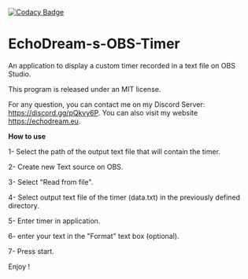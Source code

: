 [![Codacy Badge](https://app.codacy.com/project/badge/Grade/e14946496b6a4c469ae9e8fba4a18e6d)](https://www.codacy.com/manual/maxmistral.polo/EchoDream-s-OBS-Timer?utm_source=github.com&amp;utm_medium=referral&amp;utm_content=maxmistral/EchoDream-s-OBS-Timer&amp;utm_campaign=Badge_Grade)
# EchoDream-s-OBS-Timer
An application to display a custom timer recorded in a text file on OBS Studio.
 
This program is released under an MIT license.

For any question, you can contact me on my Discord Server: https://discord.gg/pQkvy6P.
You can also visit my website https://echodream.eu.

**How to use**

1- Select the path of the output text file that will contain the timer.

2- Create new Text source on OBS.

3- Select "Read from file".

4- Select output text file of the timer (data.txt) in the previously defined directory.

5- Enter timer in application.

6- enter your text in the "Format" text box (optional).

7- Press start.

Enjoy !
